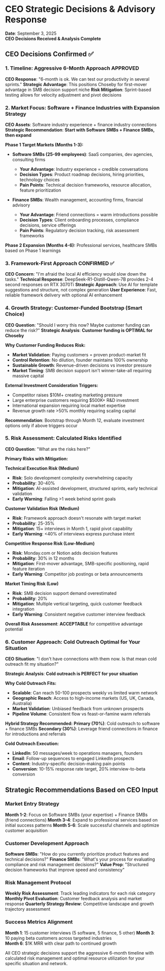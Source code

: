 # CEO Strategic Decisions & Advisory Response

**Date**: September 3, 2025  
**CEO Decisions Received & Analysis Complete**

## CEO Decisions Confirmed ✅

### 1. Timeline: Aggressive 6-Month Approach APPROVED
**CEO Response**: "6-month is ok. We can test our productivity in several sprints."
**Strategic Advantage**: This positions Choseby for first-mover advantage in SMB decision support niche
**Risk Mitigation**: Sprint-based testing allows for velocity adjustment and pivot decisions

### 2. Market Focus: Software + Finance Industries with Expansion Strategy
**CEO Assets**: Software industry experience + finance industry connections
**Strategic Recommendation**: **Start with Software SMBs + Finance SMBs, then expand**

**Phase 1 Target Markets (Months 1-3):**
- **Software SMBs (25-99 employees)**: SaaS companies, dev agencies, consulting firms
  - **Your Advantage**: Industry experience = credible conversations
  - **Decision Types**: Product roadmap decisions, hiring priorities, technology choices
  - **Pain Points**: Technical decision frameworks, resource allocation, feature prioritization

- **Finance SMBs**: Wealth management, accounting firms, financial advisory
  - **Your Advantage**: Friend connections = warm introductions possible
  - **Decision Types**: Client onboarding processes, compliance decisions, service offerings
  - **Pain Points**: Regulatory decision tracking, risk assessment frameworks

**Phase 2 Expansion (Months 4-6):** Professional services, healthcare SMBs based on Phase 1 learnings

### 3. Framework-First Approach CONFIRMED ✅
**CEO Concern**: "I'm afraid the local AI efficiency would slow down the tasks."
**Technical Response**: DeepSeek-R1-Distill-Qwen-7B provides 2-4 second responses on RTX 3070Ti
**Strategic Approach**: Use AI for template suggestions and structure, not complex generation
**User Experience**: Fast, reliable framework delivery with optional AI enhancement

### 4. Growth Strategy: Customer-Funded Bootstrap (Smart Choice)
**CEO Question**: "Should I worry this now? Maybe customer funding can reduce the risk?"
**Strategic Analysis**: **Customer funding is OPTIMAL for Choseby**

**Why Customer Funding Reduces Risk:**
- **Market Validation**: Paying customers = proven product-market fit
- **Control Retention**: No dilution, founder maintains 100% ownership
- **Sustainable Growth**: Revenue-driven decisions vs investor pressure
- **Market Timing**: SMB decision support isn't winner-take-all requiring massive capital

**External Investment Consideration Triggers:**
- Competitor raises $10M+ creating marketing pressure
- Large enterprise customers requiring $500K+ R&D investment
- International expansion requiring local market expertise
- Revenue growth rate >50% monthly requiring scaling capital

**Recommendation**: Bootstrap through Month 12, evaluate investment options only if above triggers occur

### 5. Risk Assessment: Calculated Risks Identified
**CEO Question**: "What are the risks here?"

**Primary Risks with Mitigation:**

**Technical Execution Risk (Medium)**
- **Risk**: Solo development complexity overwhelming capacity
- **Probability**: 30-40%  
- **Mitigation**: AI-assisted development, structured sprints, early technical validation
- **Early Warning**: Falling >1 week behind sprint goals

**Customer Validation Risk (Medium)**
- **Risk**: Framework approach doesn't resonate with target market
- **Probability**: 25-35%
- **Mitigation**: 15+ interviews in Month 1, rapid pivot capability
- **Early Warning**: <40% of interviews express purchase intent

**Competitive Response Risk (Low-Medium)**
- **Risk**: Monday.com or Notion adds decision features
- **Probability**: 30% in 12 months
- **Mitigation**: First-mover advantage, SMB-specific positioning, rapid feature iteration
- **Early Warning**: Competitor job postings or beta announcements

**Market Timing Risk (Low)**
- **Risk**: SMB decision support demand overestimated
- **Probability**: 20%
- **Mitigation**: Multiple vertical targeting, quick customer feedback integration
- **Early Warning**: Consistent negative customer interview feedback

**Overall Risk Assessment**: **ACCEPTABLE** for competitive advantage potential

### 6. Customer Approach: Cold Outreach Optimal for Your Situation
**CEO Situation**: "I don't have connections with them now. Is that mean cold outreach fit my situation?"

**Strategic Analysis**: **Cold outreach is PERFECT for your situation**

**Why Cold Outreach Fits:**
- **Scalable**: Can reach 50-100 prospects weekly vs limited warm network
- **Geographic Reach**: Access to high-income markets (US, UK, Canada, Australia)
- **Market Validation**: Unbiased feedback from unknown prospects
- **Pipeline Volume**: Consistent flow vs feast-or-famine warm referrals

**Hybrid Strategy Recommended:**
**Primary (70%)**: Cold outreach to software + finance SMBs
**Secondary (30%)**: Leverage friend connections in finance for introductions and referrals

**Cold Outreach Execution:**
- **LinkedIn**: 50 messages/week to operations managers, founders
- **Email**: Follow-up sequences to engaged LinkedIn prospects  
- **Content**: Industry-specific decision-making pain points
- **Conversion**: 10-15% response rate target, 20% interview-to-beta conversion

## Strategic Recommendations Based on CEO Input

### Market Entry Strategy
**Month 1-2**: Focus on Software SMBs (your expertise) + Finance SMBs (friend connections)
**Month 3-4**: Expand to professional services based on initial success patterns
**Month 5-6**: Scale successful channels and optimize customer acquisition

### Customer Development Approach
**Software SMBs**: "How do you currently prioritize product features and technical decisions?"
**Finance SMBs**: "What's your process for evaluating compliance and risk management decisions?"
**Value Prop**: "Structured decision frameworks that improve speed and consistency"

### Risk Management Protocol
**Weekly Risk Assessment**: Track leading indicators for each risk category
**Monthly Pivot Evaluation**: Customer feedback analysis and market response
**Quarterly Strategy Review**: Competitive landscape and growth trajectory assessment

### Success Metrics Alignment
**Month 1**: 15 customer interviews (5 software, 5 finance, 5 other)
**Month 3**: 10 paying beta customers across targeted industries  
**Month 6**: $1K MRR with clear path to continued growth

All CEO strategic decisions support the aggressive 6-month timeline with calculated risk management and optimal resource utilization for your specific situation and network.
